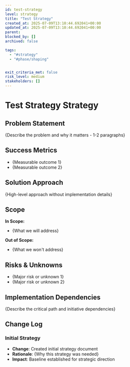 ```yaml
---
id: test-strategy
level: strategy
title: "Test Strategy"
created_at: 2025-07-09T13:10:44.692041+00:00
updated_at: 2025-07-09T13:10:44.692041+00:00
parent: 
blocked_by: []
archived: false

tags:
  - "#strategy"
  - "#phase/shaping"


exit_criteria_met: false
risk_level: medium
stakeholders: []
---
```


# Test Strategy Strategy

## Problem Statement

{Describe the problem and why it matters - 1-2 paragraphs}

## Success Metrics

- {Measurable outcome 1}
- {Measurable outcome 2}

## Solution Approach

{High-level approach without implementation details}

## Scope

**In Scope:**
- {What we will address}

**Out of Scope:**
- {What we won't address}

## Risks & Unknowns

- {Major risk or unknown 1}
- {Major risk or unknown 2}

## Implementation Dependencies

{Describe the critical path and initiative dependencies}

## Change Log

###  Initial Strategy
- **Change**: Created initial strategy document
- **Rationale**: {Why this strategy was needed}
- **Impact**: Baseline established for strategic direction